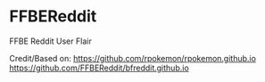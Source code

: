 # FFBEReddit
FFBE Reddit User Flair

Credit/Based on:
https://github.com/rpokemon/rpokemon.github.io
https://github.com/FFBEReddit/bfreddit.github.io
